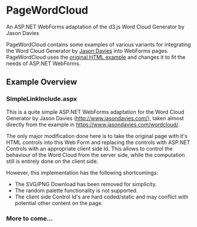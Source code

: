 # PageWordCloud
An ASP.NET WebForms adaptation of the d3.js Word Cloud Generator by Jason Davies

PageWordCloud contains some examples of various variants for integrating the Word Cloud Generator by [Jason Davies](http://www.jasondavies.com/) into WebForms pages. PageWordCloud uses the [original HTML example](https://www.jasondavies.com/wordcloud/) and changes it to fit the needs of ASP.NET WebForms.

## Example Overview
### SimpleLinkInclude.aspx
This is a quite simple ASP.NET WebForms adaptation for the 
Word Cloud Generator by Jason Davies (http://www.jasondavies.com/), 
taken almost directly from the example in https://www.jasondavies.com/wordcloud/.

The only major modification done here is to take the original page with it's HTML controls into this Web Form and 
replacing the controls with ASP.NET Controls with an appropriate client side Id. 
This allows to control the behaviour of the Word Cloud from the server side, 
while the computation still is entirely done on the client side.

However, this implementation has the following shortcomings:
- The SVG/PNG Download has been removed for simplicity.
- The random palette functionality is not supported.
- The client side Control Id's are hard coded/static and may conflict with potential other content on the page.</li>

### More to come...

